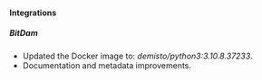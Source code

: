 
#### Integrations
##### BitDam
- Updated the Docker image to: *demisto/python3:3.10.8.37233*.
- Documentation and metadata improvements.
